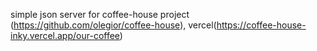 simple json server for coffee-house project (https://github.com/olegior/coffee-house), vercel(https://coffee-house-inky.vercel.app/our-coffee)
